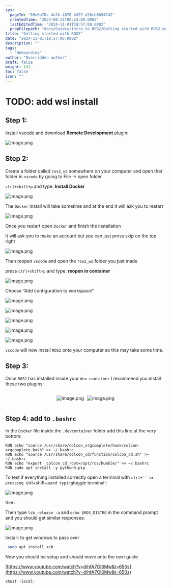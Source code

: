 ```yaml
---
sys:
  pageId: "89e0a78c-4e2b-4070-b327-d28cb0694742"
  createdTime: "2024-08-21T00:24:00.000Z"
  lastEditedTime: "2024-11-01T18:57:00.000Z"
  propFilepath: "docs/Guides/intro_to_ROS2/Getting started with ROS2.md"
title: "Getting started with ROS2"
date: "2024-11-01T18:57:00.000Z"
description: ""
tags:
  - "Onboarding"
author: "Overridden author"
draft: false
weight: 141
toc: false
icon: ""
---
```


# TODO: add wsl install

## Step 1:

[Install vscode](https://code.visualstudio.com/download) and download **Remote Development** plugin:

![image.png](https://prod-files-secure.s3.us-west-2.amazonaws.com/d518164a-d88e-44d1-a4ee-3adb3bd8bce0/efb52993-1881-4a40-b95e-6f020334f022/image.png?X-Amz-Algorithm=AWS4-HMAC-SHA256&X-Amz-Content-Sha256=UNSIGNED-PAYLOAD&X-Amz-Credential=ASIAZI2LB466RGEEJBMK%2F20250210%2Fus-west-2%2Fs3%2Faws4_request&X-Amz-Date=20250210T220735Z&X-Amz-Expires=3600&X-Amz-Security-Token=IQoJb3JpZ2luX2VjEK3%2F%2F%2F%2F%2F%2F%2F%2F%2F%2FwEaCXVzLXdlc3QtMiJHMEUCIQDX5wXOrYSUbPTuTr%2BVWNf2McPIl3DkOtPzGcGpFWOw8QIgHJzNIZhm3aCk0PxydZz6%2Bb9qsEO2xb9a9FrsGFXmbjUqiAQIxv%2F%2F%2F%2F%2F%2F%2F%2F%2F%2FARAAGgw2Mzc0MjMxODM4MDUiDM%2B%2B2NgNwYPkd3jC6CrcAxcYO0SJI%2F2HmYCamgsAd5ocQ0EKYNy41%2FtJURocQdzQ4LzPG4P6vPuKBVFesMhQC1Af%2F4NuJyA%2FspsvrJ7iB8gImSq3z0XuRgEOodYrK8Lq4DGEVUpytwMlry1MGLwxKPxG1a%2BG89QiPa9kkWNYul6fNLP15kc6N%2Fzsr%2BXb3WZR3ia78l%2FJzsZE2Ur4kTppvJ%2B%2BVacVzz%2FPb7MKnmv5rJxXf5Sd3q%2BMgNHfuIytJd0WjDsDzesUQMYkrXnPNIHZJun9cQR%2B5RDDKBGL8jsbopf8mx2FkJ3pH8SgVFVV%2BGYfFhWUZVT34Wd6U8CCR6OyJIlBgR4YRdY3KlTyUMknRIPxE18a3ecpDT6rz4%2FBCYli%2B3Y374jepYY7T5blpXc513yvWUuh8XmuzQ3LNDrkqTHsRpBECypqIcWHT81m3yIQ58lBmKIWHGC%2FCUtorjMYIMiOp3B0Qm7cbEs4bTfLjlWCzCCZv8fYVs0fNgA6iS9VrgZp8I%2FmuQCcJXPM%2BuDCCb3CdTd0R0U%2BJpgm6B2DyPunA0hlYBtt7Rzh%2BBazyDNABXRdTG2gnAtuNjx6RgivxI1fTrnzafGPZpOgXUExULmruWQzFowGMunSJAspHPYwwnbuPPLV9vLKM5jqMKXNqb0GOqUBD3yV8xvDhLQ7WIjX8iGiVlmHkFqY3hT5NUvIwN1qRgbTdwbNnnoiiiNaiIuqYBhQx2DY0HC6pRKcnPOkQpDYkX4J06J4NS6cT4lxB1pmD6S2%2FiifTRENFLLisqHWhmNrqHLumrW0aYaZHkpa5BjXJBp%2BaDScVT2O%2FtgnhrFYi4kf0%2Bnwl7DgVCXy7oPidGiimDZlXP3GaV%2B6tZd9QHxW5ZNGDHds&X-Amz-Signature=838adfd3cdef5916a0b16e4795c70ee9b01b50eadf07f474d9b4f8853f6d250c&X-Amz-SignedHeaders=host&x-id=GetObject)

## Step 2:

Create a folder called `ros2_ws` somewhere on your computer and open that folder in `vscode` by going to File → open folder 

`ctrl+shift+p` and type: **Install Docker**

![image.png](https://prod-files-secure.s3.us-west-2.amazonaws.com/d518164a-d88e-44d1-a4ee-3adb3bd8bce0/2269dc0e-1cd5-47ff-bceb-c04ad9b2eab0/image.png?X-Amz-Algorithm=AWS4-HMAC-SHA256&X-Amz-Content-Sha256=UNSIGNED-PAYLOAD&X-Amz-Credential=ASIAZI2LB466RGEEJBMK%2F20250210%2Fus-west-2%2Fs3%2Faws4_request&X-Amz-Date=20250210T220735Z&X-Amz-Expires=3600&X-Amz-Security-Token=IQoJb3JpZ2luX2VjEK3%2F%2F%2F%2F%2F%2F%2F%2F%2F%2FwEaCXVzLXdlc3QtMiJHMEUCIQDX5wXOrYSUbPTuTr%2BVWNf2McPIl3DkOtPzGcGpFWOw8QIgHJzNIZhm3aCk0PxydZz6%2Bb9qsEO2xb9a9FrsGFXmbjUqiAQIxv%2F%2F%2F%2F%2F%2F%2F%2F%2F%2FARAAGgw2Mzc0MjMxODM4MDUiDM%2B%2B2NgNwYPkd3jC6CrcAxcYO0SJI%2F2HmYCamgsAd5ocQ0EKYNy41%2FtJURocQdzQ4LzPG4P6vPuKBVFesMhQC1Af%2F4NuJyA%2FspsvrJ7iB8gImSq3z0XuRgEOodYrK8Lq4DGEVUpytwMlry1MGLwxKPxG1a%2BG89QiPa9kkWNYul6fNLP15kc6N%2Fzsr%2BXb3WZR3ia78l%2FJzsZE2Ur4kTppvJ%2B%2BVacVzz%2FPb7MKnmv5rJxXf5Sd3q%2BMgNHfuIytJd0WjDsDzesUQMYkrXnPNIHZJun9cQR%2B5RDDKBGL8jsbopf8mx2FkJ3pH8SgVFVV%2BGYfFhWUZVT34Wd6U8CCR6OyJIlBgR4YRdY3KlTyUMknRIPxE18a3ecpDT6rz4%2FBCYli%2B3Y374jepYY7T5blpXc513yvWUuh8XmuzQ3LNDrkqTHsRpBECypqIcWHT81m3yIQ58lBmKIWHGC%2FCUtorjMYIMiOp3B0Qm7cbEs4bTfLjlWCzCCZv8fYVs0fNgA6iS9VrgZp8I%2FmuQCcJXPM%2BuDCCb3CdTd0R0U%2BJpgm6B2DyPunA0hlYBtt7Rzh%2BBazyDNABXRdTG2gnAtuNjx6RgivxI1fTrnzafGPZpOgXUExULmruWQzFowGMunSJAspHPYwwnbuPPLV9vLKM5jqMKXNqb0GOqUBD3yV8xvDhLQ7WIjX8iGiVlmHkFqY3hT5NUvIwN1qRgbTdwbNnnoiiiNaiIuqYBhQx2DY0HC6pRKcnPOkQpDYkX4J06J4NS6cT4lxB1pmD6S2%2FiifTRENFLLisqHWhmNrqHLumrW0aYaZHkpa5BjXJBp%2BaDScVT2O%2FtgnhrFYi4kf0%2Bnwl7DgVCXy7oPidGiimDZlXP3GaV%2B6tZd9QHxW5ZNGDHds&X-Amz-Signature=dae05a44332a45383b6c6a73c17c330919c809787a47fff5ccab777a78196bba&X-Amz-SignedHeaders=host&x-id=GetObject)

The `Docker` install will take sometime and at the end it will ask you to restart

![image.png](https://prod-files-secure.s3.us-west-2.amazonaws.com/d518164a-d88e-44d1-a4ee-3adb3bd8bce0/ed233f78-be33-4b1f-b89c-9c346c0e961e/image.png?X-Amz-Algorithm=AWS4-HMAC-SHA256&X-Amz-Content-Sha256=UNSIGNED-PAYLOAD&X-Amz-Credential=ASIAZI2LB466RGEEJBMK%2F20250210%2Fus-west-2%2Fs3%2Faws4_request&X-Amz-Date=20250210T220735Z&X-Amz-Expires=3600&X-Amz-Security-Token=IQoJb3JpZ2luX2VjEK3%2F%2F%2F%2F%2F%2F%2F%2F%2F%2FwEaCXVzLXdlc3QtMiJHMEUCIQDX5wXOrYSUbPTuTr%2BVWNf2McPIl3DkOtPzGcGpFWOw8QIgHJzNIZhm3aCk0PxydZz6%2Bb9qsEO2xb9a9FrsGFXmbjUqiAQIxv%2F%2F%2F%2F%2F%2F%2F%2F%2F%2FARAAGgw2Mzc0MjMxODM4MDUiDM%2B%2B2NgNwYPkd3jC6CrcAxcYO0SJI%2F2HmYCamgsAd5ocQ0EKYNy41%2FtJURocQdzQ4LzPG4P6vPuKBVFesMhQC1Af%2F4NuJyA%2FspsvrJ7iB8gImSq3z0XuRgEOodYrK8Lq4DGEVUpytwMlry1MGLwxKPxG1a%2BG89QiPa9kkWNYul6fNLP15kc6N%2Fzsr%2BXb3WZR3ia78l%2FJzsZE2Ur4kTppvJ%2B%2BVacVzz%2FPb7MKnmv5rJxXf5Sd3q%2BMgNHfuIytJd0WjDsDzesUQMYkrXnPNIHZJun9cQR%2B5RDDKBGL8jsbopf8mx2FkJ3pH8SgVFVV%2BGYfFhWUZVT34Wd6U8CCR6OyJIlBgR4YRdY3KlTyUMknRIPxE18a3ecpDT6rz4%2FBCYli%2B3Y374jepYY7T5blpXc513yvWUuh8XmuzQ3LNDrkqTHsRpBECypqIcWHT81m3yIQ58lBmKIWHGC%2FCUtorjMYIMiOp3B0Qm7cbEs4bTfLjlWCzCCZv8fYVs0fNgA6iS9VrgZp8I%2FmuQCcJXPM%2BuDCCb3CdTd0R0U%2BJpgm6B2DyPunA0hlYBtt7Rzh%2BBazyDNABXRdTG2gnAtuNjx6RgivxI1fTrnzafGPZpOgXUExULmruWQzFowGMunSJAspHPYwwnbuPPLV9vLKM5jqMKXNqb0GOqUBD3yV8xvDhLQ7WIjX8iGiVlmHkFqY3hT5NUvIwN1qRgbTdwbNnnoiiiNaiIuqYBhQx2DY0HC6pRKcnPOkQpDYkX4J06J4NS6cT4lxB1pmD6S2%2FiifTRENFLLisqHWhmNrqHLumrW0aYaZHkpa5BjXJBp%2BaDScVT2O%2FtgnhrFYi4kf0%2Bnwl7DgVCXy7oPidGiimDZlXP3GaV%2B6tZd9QHxW5ZNGDHds&X-Amz-Signature=fdfbf00c2b0f2e3fa44dc3330eb1671bbf26c81b3c0922ffd10b5cf0486755f1&X-Amz-SignedHeaders=host&x-id=GetObject)

Once you restart open `Docker` and finish the installation

It will ask you to make an account but you can just press skip on the top right

![image.png](https://prod-files-secure.s3.us-west-2.amazonaws.com/d518164a-d88e-44d1-a4ee-3adb3bd8bce0/21010ad9-1659-4fd9-9f59-9932a09b2a3d/image.png?X-Amz-Algorithm=AWS4-HMAC-SHA256&X-Amz-Content-Sha256=UNSIGNED-PAYLOAD&X-Amz-Credential=ASIAZI2LB466RGEEJBMK%2F20250210%2Fus-west-2%2Fs3%2Faws4_request&X-Amz-Date=20250210T220735Z&X-Amz-Expires=3600&X-Amz-Security-Token=IQoJb3JpZ2luX2VjEK3%2F%2F%2F%2F%2F%2F%2F%2F%2F%2FwEaCXVzLXdlc3QtMiJHMEUCIQDX5wXOrYSUbPTuTr%2BVWNf2McPIl3DkOtPzGcGpFWOw8QIgHJzNIZhm3aCk0PxydZz6%2Bb9qsEO2xb9a9FrsGFXmbjUqiAQIxv%2F%2F%2F%2F%2F%2F%2F%2F%2F%2FARAAGgw2Mzc0MjMxODM4MDUiDM%2B%2B2NgNwYPkd3jC6CrcAxcYO0SJI%2F2HmYCamgsAd5ocQ0EKYNy41%2FtJURocQdzQ4LzPG4P6vPuKBVFesMhQC1Af%2F4NuJyA%2FspsvrJ7iB8gImSq3z0XuRgEOodYrK8Lq4DGEVUpytwMlry1MGLwxKPxG1a%2BG89QiPa9kkWNYul6fNLP15kc6N%2Fzsr%2BXb3WZR3ia78l%2FJzsZE2Ur4kTppvJ%2B%2BVacVzz%2FPb7MKnmv5rJxXf5Sd3q%2BMgNHfuIytJd0WjDsDzesUQMYkrXnPNIHZJun9cQR%2B5RDDKBGL8jsbopf8mx2FkJ3pH8SgVFVV%2BGYfFhWUZVT34Wd6U8CCR6OyJIlBgR4YRdY3KlTyUMknRIPxE18a3ecpDT6rz4%2FBCYli%2B3Y374jepYY7T5blpXc513yvWUuh8XmuzQ3LNDrkqTHsRpBECypqIcWHT81m3yIQ58lBmKIWHGC%2FCUtorjMYIMiOp3B0Qm7cbEs4bTfLjlWCzCCZv8fYVs0fNgA6iS9VrgZp8I%2FmuQCcJXPM%2BuDCCb3CdTd0R0U%2BJpgm6B2DyPunA0hlYBtt7Rzh%2BBazyDNABXRdTG2gnAtuNjx6RgivxI1fTrnzafGPZpOgXUExULmruWQzFowGMunSJAspHPYwwnbuPPLV9vLKM5jqMKXNqb0GOqUBD3yV8xvDhLQ7WIjX8iGiVlmHkFqY3hT5NUvIwN1qRgbTdwbNnnoiiiNaiIuqYBhQx2DY0HC6pRKcnPOkQpDYkX4J06J4NS6cT4lxB1pmD6S2%2FiifTRENFLLisqHWhmNrqHLumrW0aYaZHkpa5BjXJBp%2BaDScVT2O%2FtgnhrFYi4kf0%2Bnwl7DgVCXy7oPidGiimDZlXP3GaV%2B6tZd9QHxW5ZNGDHds&X-Amz-Signature=129d62264dbe767e8c83881db5d51b30cf41c3d87c9ae38457e4ff31b6170ab4&X-Amz-SignedHeaders=host&x-id=GetObject)

Then reopen `vscode` and open the `ros2_ws` folder you just made

press `ctrl+shift+p` and type: **reopen in container**

![image.png](https://prod-files-secure.s3.us-west-2.amazonaws.com/d518164a-d88e-44d1-a4ee-3adb3bd8bce0/4e93b8c2-41ad-488c-8095-c74205196118/image.png?X-Amz-Algorithm=AWS4-HMAC-SHA256&X-Amz-Content-Sha256=UNSIGNED-PAYLOAD&X-Amz-Credential=ASIAZI2LB466RGEEJBMK%2F20250210%2Fus-west-2%2Fs3%2Faws4_request&X-Amz-Date=20250210T220735Z&X-Amz-Expires=3600&X-Amz-Security-Token=IQoJb3JpZ2luX2VjEK3%2F%2F%2F%2F%2F%2F%2F%2F%2F%2FwEaCXVzLXdlc3QtMiJHMEUCIQDX5wXOrYSUbPTuTr%2BVWNf2McPIl3DkOtPzGcGpFWOw8QIgHJzNIZhm3aCk0PxydZz6%2Bb9qsEO2xb9a9FrsGFXmbjUqiAQIxv%2F%2F%2F%2F%2F%2F%2F%2F%2F%2FARAAGgw2Mzc0MjMxODM4MDUiDM%2B%2B2NgNwYPkd3jC6CrcAxcYO0SJI%2F2HmYCamgsAd5ocQ0EKYNy41%2FtJURocQdzQ4LzPG4P6vPuKBVFesMhQC1Af%2F4NuJyA%2FspsvrJ7iB8gImSq3z0XuRgEOodYrK8Lq4DGEVUpytwMlry1MGLwxKPxG1a%2BG89QiPa9kkWNYul6fNLP15kc6N%2Fzsr%2BXb3WZR3ia78l%2FJzsZE2Ur4kTppvJ%2B%2BVacVzz%2FPb7MKnmv5rJxXf5Sd3q%2BMgNHfuIytJd0WjDsDzesUQMYkrXnPNIHZJun9cQR%2B5RDDKBGL8jsbopf8mx2FkJ3pH8SgVFVV%2BGYfFhWUZVT34Wd6U8CCR6OyJIlBgR4YRdY3KlTyUMknRIPxE18a3ecpDT6rz4%2FBCYli%2B3Y374jepYY7T5blpXc513yvWUuh8XmuzQ3LNDrkqTHsRpBECypqIcWHT81m3yIQ58lBmKIWHGC%2FCUtorjMYIMiOp3B0Qm7cbEs4bTfLjlWCzCCZv8fYVs0fNgA6iS9VrgZp8I%2FmuQCcJXPM%2BuDCCb3CdTd0R0U%2BJpgm6B2DyPunA0hlYBtt7Rzh%2BBazyDNABXRdTG2gnAtuNjx6RgivxI1fTrnzafGPZpOgXUExULmruWQzFowGMunSJAspHPYwwnbuPPLV9vLKM5jqMKXNqb0GOqUBD3yV8xvDhLQ7WIjX8iGiVlmHkFqY3hT5NUvIwN1qRgbTdwbNnnoiiiNaiIuqYBhQx2DY0HC6pRKcnPOkQpDYkX4J06J4NS6cT4lxB1pmD6S2%2FiifTRENFLLisqHWhmNrqHLumrW0aYaZHkpa5BjXJBp%2BaDScVT2O%2FtgnhrFYi4kf0%2Bnwl7DgVCXy7oPidGiimDZlXP3GaV%2B6tZd9QHxW5ZNGDHds&X-Amz-Signature=a5440040d3ac72028f81c919fc79a2d9b5a0aca14dc926d5e44f957b6a0aaf8f&X-Amz-SignedHeaders=host&x-id=GetObject)

Choose “Add configuration to workspace”

![image.png](https://prod-files-secure.s3.us-west-2.amazonaws.com/d518164a-d88e-44d1-a4ee-3adb3bd8bce0/9560b282-5060-4989-ba37-97e7b2c22476/image.png?X-Amz-Algorithm=AWS4-HMAC-SHA256&X-Amz-Content-Sha256=UNSIGNED-PAYLOAD&X-Amz-Credential=ASIAZI2LB466RGEEJBMK%2F20250210%2Fus-west-2%2Fs3%2Faws4_request&X-Amz-Date=20250210T220735Z&X-Amz-Expires=3600&X-Amz-Security-Token=IQoJb3JpZ2luX2VjEK3%2F%2F%2F%2F%2F%2F%2F%2F%2F%2FwEaCXVzLXdlc3QtMiJHMEUCIQDX5wXOrYSUbPTuTr%2BVWNf2McPIl3DkOtPzGcGpFWOw8QIgHJzNIZhm3aCk0PxydZz6%2Bb9qsEO2xb9a9FrsGFXmbjUqiAQIxv%2F%2F%2F%2F%2F%2F%2F%2F%2F%2FARAAGgw2Mzc0MjMxODM4MDUiDM%2B%2B2NgNwYPkd3jC6CrcAxcYO0SJI%2F2HmYCamgsAd5ocQ0EKYNy41%2FtJURocQdzQ4LzPG4P6vPuKBVFesMhQC1Af%2F4NuJyA%2FspsvrJ7iB8gImSq3z0XuRgEOodYrK8Lq4DGEVUpytwMlry1MGLwxKPxG1a%2BG89QiPa9kkWNYul6fNLP15kc6N%2Fzsr%2BXb3WZR3ia78l%2FJzsZE2Ur4kTppvJ%2B%2BVacVzz%2FPb7MKnmv5rJxXf5Sd3q%2BMgNHfuIytJd0WjDsDzesUQMYkrXnPNIHZJun9cQR%2B5RDDKBGL8jsbopf8mx2FkJ3pH8SgVFVV%2BGYfFhWUZVT34Wd6U8CCR6OyJIlBgR4YRdY3KlTyUMknRIPxE18a3ecpDT6rz4%2FBCYli%2B3Y374jepYY7T5blpXc513yvWUuh8XmuzQ3LNDrkqTHsRpBECypqIcWHT81m3yIQ58lBmKIWHGC%2FCUtorjMYIMiOp3B0Qm7cbEs4bTfLjlWCzCCZv8fYVs0fNgA6iS9VrgZp8I%2FmuQCcJXPM%2BuDCCb3CdTd0R0U%2BJpgm6B2DyPunA0hlYBtt7Rzh%2BBazyDNABXRdTG2gnAtuNjx6RgivxI1fTrnzafGPZpOgXUExULmruWQzFowGMunSJAspHPYwwnbuPPLV9vLKM5jqMKXNqb0GOqUBD3yV8xvDhLQ7WIjX8iGiVlmHkFqY3hT5NUvIwN1qRgbTdwbNnnoiiiNaiIuqYBhQx2DY0HC6pRKcnPOkQpDYkX4J06J4NS6cT4lxB1pmD6S2%2FiifTRENFLLisqHWhmNrqHLumrW0aYaZHkpa5BjXJBp%2BaDScVT2O%2FtgnhrFYi4kf0%2Bnwl7DgVCXy7oPidGiimDZlXP3GaV%2B6tZd9QHxW5ZNGDHds&X-Amz-Signature=2f4072ee4355e3022b2b9bf4ace82ce2a62c39adb8d2e4eb8afa8f1e66ac2a8c&X-Amz-SignedHeaders=host&x-id=GetObject)

![image.png](https://prod-files-secure.s3.us-west-2.amazonaws.com/d518164a-d88e-44d1-a4ee-3adb3bd8bce0/2ee63f81-886b-48e8-a553-dc6e5eac99e4/image.png?X-Amz-Algorithm=AWS4-HMAC-SHA256&X-Amz-Content-Sha256=UNSIGNED-PAYLOAD&X-Amz-Credential=ASIAZI2LB466RGEEJBMK%2F20250210%2Fus-west-2%2Fs3%2Faws4_request&X-Amz-Date=20250210T220735Z&X-Amz-Expires=3600&X-Amz-Security-Token=IQoJb3JpZ2luX2VjEK3%2F%2F%2F%2F%2F%2F%2F%2F%2F%2FwEaCXVzLXdlc3QtMiJHMEUCIQDX5wXOrYSUbPTuTr%2BVWNf2McPIl3DkOtPzGcGpFWOw8QIgHJzNIZhm3aCk0PxydZz6%2Bb9qsEO2xb9a9FrsGFXmbjUqiAQIxv%2F%2F%2F%2F%2F%2F%2F%2F%2F%2FARAAGgw2Mzc0MjMxODM4MDUiDM%2B%2B2NgNwYPkd3jC6CrcAxcYO0SJI%2F2HmYCamgsAd5ocQ0EKYNy41%2FtJURocQdzQ4LzPG4P6vPuKBVFesMhQC1Af%2F4NuJyA%2FspsvrJ7iB8gImSq3z0XuRgEOodYrK8Lq4DGEVUpytwMlry1MGLwxKPxG1a%2BG89QiPa9kkWNYul6fNLP15kc6N%2Fzsr%2BXb3WZR3ia78l%2FJzsZE2Ur4kTppvJ%2B%2BVacVzz%2FPb7MKnmv5rJxXf5Sd3q%2BMgNHfuIytJd0WjDsDzesUQMYkrXnPNIHZJun9cQR%2B5RDDKBGL8jsbopf8mx2FkJ3pH8SgVFVV%2BGYfFhWUZVT34Wd6U8CCR6OyJIlBgR4YRdY3KlTyUMknRIPxE18a3ecpDT6rz4%2FBCYli%2B3Y374jepYY7T5blpXc513yvWUuh8XmuzQ3LNDrkqTHsRpBECypqIcWHT81m3yIQ58lBmKIWHGC%2FCUtorjMYIMiOp3B0Qm7cbEs4bTfLjlWCzCCZv8fYVs0fNgA6iS9VrgZp8I%2FmuQCcJXPM%2BuDCCb3CdTd0R0U%2BJpgm6B2DyPunA0hlYBtt7Rzh%2BBazyDNABXRdTG2gnAtuNjx6RgivxI1fTrnzafGPZpOgXUExULmruWQzFowGMunSJAspHPYwwnbuPPLV9vLKM5jqMKXNqb0GOqUBD3yV8xvDhLQ7WIjX8iGiVlmHkFqY3hT5NUvIwN1qRgbTdwbNnnoiiiNaiIuqYBhQx2DY0HC6pRKcnPOkQpDYkX4J06J4NS6cT4lxB1pmD6S2%2FiifTRENFLLisqHWhmNrqHLumrW0aYaZHkpa5BjXJBp%2BaDScVT2O%2FtgnhrFYi4kf0%2Bnwl7DgVCXy7oPidGiimDZlXP3GaV%2B6tZd9QHxW5ZNGDHds&X-Amz-Signature=fd744ce117fff231a7fb3aa8b04b66d941dbdaca43311f1768f2f0406a7abf2b&X-Amz-SignedHeaders=host&x-id=GetObject)

![image.png](https://prod-files-secure.s3.us-west-2.amazonaws.com/d518164a-d88e-44d1-a4ee-3adb3bd8bce0/ae1580b2-b048-407e-aed9-b584224a7a04/image.png?X-Amz-Algorithm=AWS4-HMAC-SHA256&X-Amz-Content-Sha256=UNSIGNED-PAYLOAD&X-Amz-Credential=ASIAZI2LB466RGEEJBMK%2F20250210%2Fus-west-2%2Fs3%2Faws4_request&X-Amz-Date=20250210T220735Z&X-Amz-Expires=3600&X-Amz-Security-Token=IQoJb3JpZ2luX2VjEK3%2F%2F%2F%2F%2F%2F%2F%2F%2F%2FwEaCXVzLXdlc3QtMiJHMEUCIQDX5wXOrYSUbPTuTr%2BVWNf2McPIl3DkOtPzGcGpFWOw8QIgHJzNIZhm3aCk0PxydZz6%2Bb9qsEO2xb9a9FrsGFXmbjUqiAQIxv%2F%2F%2F%2F%2F%2F%2F%2F%2F%2FARAAGgw2Mzc0MjMxODM4MDUiDM%2B%2B2NgNwYPkd3jC6CrcAxcYO0SJI%2F2HmYCamgsAd5ocQ0EKYNy41%2FtJURocQdzQ4LzPG4P6vPuKBVFesMhQC1Af%2F4NuJyA%2FspsvrJ7iB8gImSq3z0XuRgEOodYrK8Lq4DGEVUpytwMlry1MGLwxKPxG1a%2BG89QiPa9kkWNYul6fNLP15kc6N%2Fzsr%2BXb3WZR3ia78l%2FJzsZE2Ur4kTppvJ%2B%2BVacVzz%2FPb7MKnmv5rJxXf5Sd3q%2BMgNHfuIytJd0WjDsDzesUQMYkrXnPNIHZJun9cQR%2B5RDDKBGL8jsbopf8mx2FkJ3pH8SgVFVV%2BGYfFhWUZVT34Wd6U8CCR6OyJIlBgR4YRdY3KlTyUMknRIPxE18a3ecpDT6rz4%2FBCYli%2B3Y374jepYY7T5blpXc513yvWUuh8XmuzQ3LNDrkqTHsRpBECypqIcWHT81m3yIQ58lBmKIWHGC%2FCUtorjMYIMiOp3B0Qm7cbEs4bTfLjlWCzCCZv8fYVs0fNgA6iS9VrgZp8I%2FmuQCcJXPM%2BuDCCb3CdTd0R0U%2BJpgm6B2DyPunA0hlYBtt7Rzh%2BBazyDNABXRdTG2gnAtuNjx6RgivxI1fTrnzafGPZpOgXUExULmruWQzFowGMunSJAspHPYwwnbuPPLV9vLKM5jqMKXNqb0GOqUBD3yV8xvDhLQ7WIjX8iGiVlmHkFqY3hT5NUvIwN1qRgbTdwbNnnoiiiNaiIuqYBhQx2DY0HC6pRKcnPOkQpDYkX4J06J4NS6cT4lxB1pmD6S2%2FiifTRENFLLisqHWhmNrqHLumrW0aYaZHkpa5BjXJBp%2BaDScVT2O%2FtgnhrFYi4kf0%2Bnwl7DgVCXy7oPidGiimDZlXP3GaV%2B6tZd9QHxW5ZNGDHds&X-Amz-Signature=f861738bfce5d46cb2d95c4a8f0a08b04ecaef03210772a0bab5c272afc2ca40&X-Amz-SignedHeaders=host&x-id=GetObject)

![image.png](https://prod-files-secure.s3.us-west-2.amazonaws.com/d518164a-d88e-44d1-a4ee-3adb3bd8bce0/53255b28-f75e-430f-b9e3-c0ac8577e42b/image.png?X-Amz-Algorithm=AWS4-HMAC-SHA256&X-Amz-Content-Sha256=UNSIGNED-PAYLOAD&X-Amz-Credential=ASIAZI2LB466RGEEJBMK%2F20250210%2Fus-west-2%2Fs3%2Faws4_request&X-Amz-Date=20250210T220735Z&X-Amz-Expires=3600&X-Amz-Security-Token=IQoJb3JpZ2luX2VjEK3%2F%2F%2F%2F%2F%2F%2F%2F%2F%2FwEaCXVzLXdlc3QtMiJHMEUCIQDX5wXOrYSUbPTuTr%2BVWNf2McPIl3DkOtPzGcGpFWOw8QIgHJzNIZhm3aCk0PxydZz6%2Bb9qsEO2xb9a9FrsGFXmbjUqiAQIxv%2F%2F%2F%2F%2F%2F%2F%2F%2F%2FARAAGgw2Mzc0MjMxODM4MDUiDM%2B%2B2NgNwYPkd3jC6CrcAxcYO0SJI%2F2HmYCamgsAd5ocQ0EKYNy41%2FtJURocQdzQ4LzPG4P6vPuKBVFesMhQC1Af%2F4NuJyA%2FspsvrJ7iB8gImSq3z0XuRgEOodYrK8Lq4DGEVUpytwMlry1MGLwxKPxG1a%2BG89QiPa9kkWNYul6fNLP15kc6N%2Fzsr%2BXb3WZR3ia78l%2FJzsZE2Ur4kTppvJ%2B%2BVacVzz%2FPb7MKnmv5rJxXf5Sd3q%2BMgNHfuIytJd0WjDsDzesUQMYkrXnPNIHZJun9cQR%2B5RDDKBGL8jsbopf8mx2FkJ3pH8SgVFVV%2BGYfFhWUZVT34Wd6U8CCR6OyJIlBgR4YRdY3KlTyUMknRIPxE18a3ecpDT6rz4%2FBCYli%2B3Y374jepYY7T5blpXc513yvWUuh8XmuzQ3LNDrkqTHsRpBECypqIcWHT81m3yIQ58lBmKIWHGC%2FCUtorjMYIMiOp3B0Qm7cbEs4bTfLjlWCzCCZv8fYVs0fNgA6iS9VrgZp8I%2FmuQCcJXPM%2BuDCCb3CdTd0R0U%2BJpgm6B2DyPunA0hlYBtt7Rzh%2BBazyDNABXRdTG2gnAtuNjx6RgivxI1fTrnzafGPZpOgXUExULmruWQzFowGMunSJAspHPYwwnbuPPLV9vLKM5jqMKXNqb0GOqUBD3yV8xvDhLQ7WIjX8iGiVlmHkFqY3hT5NUvIwN1qRgbTdwbNnnoiiiNaiIuqYBhQx2DY0HC6pRKcnPOkQpDYkX4J06J4NS6cT4lxB1pmD6S2%2FiifTRENFLLisqHWhmNrqHLumrW0aYaZHkpa5BjXJBp%2BaDScVT2O%2FtgnhrFYi4kf0%2Bnwl7DgVCXy7oPidGiimDZlXP3GaV%2B6tZd9QHxW5ZNGDHds&X-Amz-Signature=fe55480fc23883ab3505c60d9f25b61687825fe4af87cb250688c044f199e8ce&X-Amz-SignedHeaders=host&x-id=GetObject)

![image.png](https://prod-files-secure.s3.us-west-2.amazonaws.com/d518164a-d88e-44d1-a4ee-3adb3bd8bce0/7c562767-5af9-4ffb-97d1-327bcdf4ee00/image.png?X-Amz-Algorithm=AWS4-HMAC-SHA256&X-Amz-Content-Sha256=UNSIGNED-PAYLOAD&X-Amz-Credential=ASIAZI2LB466RGEEJBMK%2F20250210%2Fus-west-2%2Fs3%2Faws4_request&X-Amz-Date=20250210T220735Z&X-Amz-Expires=3600&X-Amz-Security-Token=IQoJb3JpZ2luX2VjEK3%2F%2F%2F%2F%2F%2F%2F%2F%2F%2FwEaCXVzLXdlc3QtMiJHMEUCIQDX5wXOrYSUbPTuTr%2BVWNf2McPIl3DkOtPzGcGpFWOw8QIgHJzNIZhm3aCk0PxydZz6%2Bb9qsEO2xb9a9FrsGFXmbjUqiAQIxv%2F%2F%2F%2F%2F%2F%2F%2F%2F%2FARAAGgw2Mzc0MjMxODM4MDUiDM%2B%2B2NgNwYPkd3jC6CrcAxcYO0SJI%2F2HmYCamgsAd5ocQ0EKYNy41%2FtJURocQdzQ4LzPG4P6vPuKBVFesMhQC1Af%2F4NuJyA%2FspsvrJ7iB8gImSq3z0XuRgEOodYrK8Lq4DGEVUpytwMlry1MGLwxKPxG1a%2BG89QiPa9kkWNYul6fNLP15kc6N%2Fzsr%2BXb3WZR3ia78l%2FJzsZE2Ur4kTppvJ%2B%2BVacVzz%2FPb7MKnmv5rJxXf5Sd3q%2BMgNHfuIytJd0WjDsDzesUQMYkrXnPNIHZJun9cQR%2B5RDDKBGL8jsbopf8mx2FkJ3pH8SgVFVV%2BGYfFhWUZVT34Wd6U8CCR6OyJIlBgR4YRdY3KlTyUMknRIPxE18a3ecpDT6rz4%2FBCYli%2B3Y374jepYY7T5blpXc513yvWUuh8XmuzQ3LNDrkqTHsRpBECypqIcWHT81m3yIQ58lBmKIWHGC%2FCUtorjMYIMiOp3B0Qm7cbEs4bTfLjlWCzCCZv8fYVs0fNgA6iS9VrgZp8I%2FmuQCcJXPM%2BuDCCb3CdTd0R0U%2BJpgm6B2DyPunA0hlYBtt7Rzh%2BBazyDNABXRdTG2gnAtuNjx6RgivxI1fTrnzafGPZpOgXUExULmruWQzFowGMunSJAspHPYwwnbuPPLV9vLKM5jqMKXNqb0GOqUBD3yV8xvDhLQ7WIjX8iGiVlmHkFqY3hT5NUvIwN1qRgbTdwbNnnoiiiNaiIuqYBhQx2DY0HC6pRKcnPOkQpDYkX4J06J4NS6cT4lxB1pmD6S2%2FiifTRENFLLisqHWhmNrqHLumrW0aYaZHkpa5BjXJBp%2BaDScVT2O%2FtgnhrFYi4kf0%2Bnwl7DgVCXy7oPidGiimDZlXP3GaV%2B6tZd9QHxW5ZNGDHds&X-Amz-Signature=0faedd6fe723fe79b20a4faabc2c6bfa288e81dceec8fee268c4e20df544f5e6&X-Amz-SignedHeaders=host&x-id=GetObject)

`vscode` will now install `ROS2` onto your computer so this may take some time.

## Step 3:

Once `ROS2` has installed inside your `dev-container` I recommend you install these two plugins:

<div style="display: flex;flex-direction: row; column-gap:10px; max-width: 630px;justify-content: center;">
<div>

![image.png](https://prod-files-secure.s3.us-west-2.amazonaws.com/d518164a-d88e-44d1-a4ee-3adb3bd8bce0/3fc3d550-5a54-4ba1-ba6b-faa01cdb7369/image.png?X-Amz-Algorithm=AWS4-HMAC-SHA256&X-Amz-Content-Sha256=UNSIGNED-PAYLOAD&X-Amz-Credential=ASIAZI2LB466XQGPYFZY%2F20250210%2Fus-west-2%2Fs3%2Faws4_request&X-Amz-Date=20250210T220737Z&X-Amz-Expires=3600&X-Amz-Security-Token=IQoJb3JpZ2luX2VjEK3%2F%2F%2F%2F%2F%2F%2F%2F%2F%2FwEaCXVzLXdlc3QtMiJHMEUCIBpFYUyrmxNZoNwSoTbd29KuecJJyKarIxk2Y1daEBhqAiEAmw9K4LdNxpmtvpZnkYplkynzoz0beNvm%2BjK8CdvEL84qiAQIxv%2F%2F%2F%2F%2F%2F%2F%2F%2F%2FARAAGgw2Mzc0MjMxODM4MDUiDAZPG5s0qyZMyqa8wircA5JWbOJEyvmveMZ%2B65c1rUquKba7WqhQDQ8yXPtUuZmeAhRSYawJ%2FNLXyOoDydmZzhmO4evbJjDhGJhZ5K7X%2F2POoToMkcbrJeyaRcX0Dgi5TLBVqkfK4PKM3tNFpR16SFdpZ1DpA%2BwN0Aytuwxu6StR5aj%2BOBJ25pl1I6JTK0La1woLdqrbgJ%2BYKblzKhDkrdShvFtHdSHO3WfnmIc4pi0prlLcNwQKhIjBrBWcZQpXCZOYyBovnNR92Mxk9h%2BEk1xj1xmsMiGN3xqVzW2OiCZQ9psVH1oqJjQ9FcVm6KVsnrGALD0JI4cHJig2pRuPfwoZer3Mpw23KFVbRzDJYUtwsOWWEkQUyuva%2BMqDq2FdXU8GQB7qdOl6VkSumvQXoTPeqjH6CJvnb9ZrEGWMGGX2cKNmylQiVGOxo4VrkUcf0ywnFyN1B5rFhO5rS8lf1VCb0tMj6s2Uq5%2FRhgYKaarewnpcYJUEsj0megdNrOVc1qn8aJ3r4NF4GfgI1XUaRXknu3B9Av9UMtwhGp%2B0%2BsXw2PBj%2BnvMy6JNDfraK1KCSGOvj9xwM%2B3hqSr4sgs%2FFpE7R0izLy4nfSAML5e7cSLh8RJSOM0C2elkSLUwqhuaV8X7bdjyxvJbylEdMIvNqb0GOqUB5GYzWz3cYh4t1gW3koNzV3bdGyLZTPnctt0PZPaN4I8mIZhI1Ix%2FunYJYLljPw%2F3sOXbUmAvYR4GuFsntYRmog84d36zs4suXihGLDDjL9DbK4pW7Fg%2B2m6TGlRJzcXZb5CVHQ680zYHiM184LtWj45z66GgDOYtGkwMDKOlaUL2x2YpDfldwE1PgD867UHFl0ORDjOCTZXngvTL24vVfGwnI0kk&X-Amz-Signature=48e3106f81bf98ebcc4d637933dd0095e1b923bcdc156c1a0ccb50a4f617f0a7&X-Amz-SignedHeaders=host&x-id=GetObject)

</div>
<div>

![image.png](https://prod-files-secure.s3.us-west-2.amazonaws.com/d518164a-d88e-44d1-a4ee-3adb3bd8bce0/d994cc66-13c2-4093-a5a3-f84cf4601a82/image.png?X-Amz-Algorithm=AWS4-HMAC-SHA256&X-Amz-Content-Sha256=UNSIGNED-PAYLOAD&X-Amz-Credential=ASIAZI2LB4662DDS4RN2%2F20250210%2Fus-west-2%2Fs3%2Faws4_request&X-Amz-Date=20250210T220737Z&X-Amz-Expires=3600&X-Amz-Security-Token=IQoJb3JpZ2luX2VjEK3%2F%2F%2F%2F%2F%2F%2F%2F%2F%2FwEaCXVzLXdlc3QtMiJIMEYCIQDQaAWzCj9JECsNteGL9jZg0VTnI6t8ikTLQ9DMdrwa%2FAIhANfSJfrjB%2F6nD40QrFxIGAbdUHkE1d2W1OI488%2FZ%2FGRyKogECMb%2F%2F%2F%2F%2F%2F%2F%2F%2F%2FwEQABoMNjM3NDIzMTgzODA1IgyrQG4MPixFVksvjvoq3AOOdBej4%2BYnG6ibosa2N1nKa3u8y3nu%2B%2BT22UO6smEwd4NxC4csFq56Jkpvc7BnNnhUboHb8uEDR0BUfTqUdLQK8ioIYLBdLlDWljQGR6KeHMv70Sj%2FlBe%2BjQiW%2BK7jLH116iZVuLOrlANqnkirFt0XUDDSzqCMvbz46B5GIilET7rOCmfsAhB5sewR7j75G5WYFXqT0ca9hCuBbgDubBJp4biHUgNjdN0ONpTNnOxFF8IWRS8%2B3ciO1B7UD8%2FpLp8ZHTNCq4ad38JJuUw1nb%2FfliSl7W8ugwS8LvsP9U3wmUMoLhbq1UMJizKhac0vtl%2F8oysr8M1%2FYu2%2BfZdpu9z1WJnSL93YEeJJvrpVLLpQsBKyJDA50RNzKH%2FeIezsKGKg6ZCVYKP1QFpVu7i4Jda8w8xZsCrX%2F05z1Eubrd%2BUVVkdfHwNHHy0JL%2FyN%2B8tigdhHhPt79VFWyud%2BcEUgUjzzXbQISvMZieOe6ROJOUcNjRkilXg8bsMi%2Be5qy7CU8Qxp3yI%2FCBVizMo%2FLvoh%2F6XIlFCBmPCEwoeipHgg0G%2FU4FTHnww49XDOfbNAt0gYg2F2suYvYGiM5y72h%2B44Bt%2FuubCQN9BF3UuVYW74U8HrZo7gMqCd2m72iAUejD%2FzKm9BjqkAVtCxFPV1z9GORZBoR9bRpu%2BeZHd9r1e6ZvXX%2FObR%2BDFT%2FxDawgOxuYrpGoxkx%2BJBCjeFYCSEJvNYckuR8uFSgYOlBbGYefGIxjvy7yUPHZqiZ0%2FK9zm5JTTKbIP0DBu%2FHoszZClcEwc2BZ%2B8EQ57YyqkeRYoE%2Ft30Ocb9DU5JvFrXd7gxfI%2FqdMx34pBV%2BmF8vTx7sSigfgZ6G1BZIu1Bv2i4uG&X-Amz-Signature=de87095be461c98cb180c43980de89d3005ad4ca1f7b9b9bc78321b6bfccb977&X-Amz-SignedHeaders=host&x-id=GetObject)

</div>
</div>

## Step 4: add to `.bashrc`

In the `Docker` file inside the `.devcontainer` folder add this line at the very bottom: 

```docker
RUN echo "source /usr/share/colcon_argcomplete/hook/colcon-argcomplete.bash" >> ~/.bashrc
RUN echo "source /usr/share/colcon_cd/function/colcon_cd.sh" >> ~/.bashrc
RUN echo "export _colcon_cd_root=/opt/ros/humble/" >> ~/.bashrc
RUN sudo apt install -y python3-pip 
```

To test if everything installed correctly open a terminal with `ctrl+`` or pressing `ctrl+shift+p` and typing `toggle terminal`:

![image.png](https://prod-files-secure.s3.us-west-2.amazonaws.com/d518164a-d88e-44d1-a4ee-3adb3bd8bce0/6a4943d8-b04e-4c02-9a58-775f3384d1a5/image.png?X-Amz-Algorithm=AWS4-HMAC-SHA256&X-Amz-Content-Sha256=UNSIGNED-PAYLOAD&X-Amz-Credential=ASIAZI2LB466RGEEJBMK%2F20250210%2Fus-west-2%2Fs3%2Faws4_request&X-Amz-Date=20250210T220735Z&X-Amz-Expires=3600&X-Amz-Security-Token=IQoJb3JpZ2luX2VjEK3%2F%2F%2F%2F%2F%2F%2F%2F%2F%2FwEaCXVzLXdlc3QtMiJHMEUCIQDX5wXOrYSUbPTuTr%2BVWNf2McPIl3DkOtPzGcGpFWOw8QIgHJzNIZhm3aCk0PxydZz6%2Bb9qsEO2xb9a9FrsGFXmbjUqiAQIxv%2F%2F%2F%2F%2F%2F%2F%2F%2F%2FARAAGgw2Mzc0MjMxODM4MDUiDM%2B%2B2NgNwYPkd3jC6CrcAxcYO0SJI%2F2HmYCamgsAd5ocQ0EKYNy41%2FtJURocQdzQ4LzPG4P6vPuKBVFesMhQC1Af%2F4NuJyA%2FspsvrJ7iB8gImSq3z0XuRgEOodYrK8Lq4DGEVUpytwMlry1MGLwxKPxG1a%2BG89QiPa9kkWNYul6fNLP15kc6N%2Fzsr%2BXb3WZR3ia78l%2FJzsZE2Ur4kTppvJ%2B%2BVacVzz%2FPb7MKnmv5rJxXf5Sd3q%2BMgNHfuIytJd0WjDsDzesUQMYkrXnPNIHZJun9cQR%2B5RDDKBGL8jsbopf8mx2FkJ3pH8SgVFVV%2BGYfFhWUZVT34Wd6U8CCR6OyJIlBgR4YRdY3KlTyUMknRIPxE18a3ecpDT6rz4%2FBCYli%2B3Y374jepYY7T5blpXc513yvWUuh8XmuzQ3LNDrkqTHsRpBECypqIcWHT81m3yIQ58lBmKIWHGC%2FCUtorjMYIMiOp3B0Qm7cbEs4bTfLjlWCzCCZv8fYVs0fNgA6iS9VrgZp8I%2FmuQCcJXPM%2BuDCCb3CdTd0R0U%2BJpgm6B2DyPunA0hlYBtt7Rzh%2BBazyDNABXRdTG2gnAtuNjx6RgivxI1fTrnzafGPZpOgXUExULmruWQzFowGMunSJAspHPYwwnbuPPLV9vLKM5jqMKXNqb0GOqUBD3yV8xvDhLQ7WIjX8iGiVlmHkFqY3hT5NUvIwN1qRgbTdwbNnnoiiiNaiIuqYBhQx2DY0HC6pRKcnPOkQpDYkX4J06J4NS6cT4lxB1pmD6S2%2FiifTRENFLLisqHWhmNrqHLumrW0aYaZHkpa5BjXJBp%2BaDScVT2O%2FtgnhrFYi4kf0%2Bnwl7DgVCXy7oPidGiimDZlXP3GaV%2B6tZd9QHxW5ZNGDHds&X-Amz-Signature=51df03594492c21867244280d2a70cc57ede8d1074c0c55dfa85a594cec16ac0&X-Amz-SignedHeaders=host&x-id=GetObject)

then 

Then type `lsb_release -a` and `echo $ROS_DISTRO` in the command prompt and you should get similar responses:

![image.png](https://prod-files-secure.s3.us-west-2.amazonaws.com/d518164a-d88e-44d1-a4ee-3adb3bd8bce0/3e635dec-a805-4e85-8b9e-d000e5b71a4e/image.png?X-Amz-Algorithm=AWS4-HMAC-SHA256&X-Amz-Content-Sha256=UNSIGNED-PAYLOAD&X-Amz-Credential=ASIAZI2LB466RGEEJBMK%2F20250210%2Fus-west-2%2Fs3%2Faws4_request&X-Amz-Date=20250210T220735Z&X-Amz-Expires=3600&X-Amz-Security-Token=IQoJb3JpZ2luX2VjEK3%2F%2F%2F%2F%2F%2F%2F%2F%2F%2FwEaCXVzLXdlc3QtMiJHMEUCIQDX5wXOrYSUbPTuTr%2BVWNf2McPIl3DkOtPzGcGpFWOw8QIgHJzNIZhm3aCk0PxydZz6%2Bb9qsEO2xb9a9FrsGFXmbjUqiAQIxv%2F%2F%2F%2F%2F%2F%2F%2F%2F%2FARAAGgw2Mzc0MjMxODM4MDUiDM%2B%2B2NgNwYPkd3jC6CrcAxcYO0SJI%2F2HmYCamgsAd5ocQ0EKYNy41%2FtJURocQdzQ4LzPG4P6vPuKBVFesMhQC1Af%2F4NuJyA%2FspsvrJ7iB8gImSq3z0XuRgEOodYrK8Lq4DGEVUpytwMlry1MGLwxKPxG1a%2BG89QiPa9kkWNYul6fNLP15kc6N%2Fzsr%2BXb3WZR3ia78l%2FJzsZE2Ur4kTppvJ%2B%2BVacVzz%2FPb7MKnmv5rJxXf5Sd3q%2BMgNHfuIytJd0WjDsDzesUQMYkrXnPNIHZJun9cQR%2B5RDDKBGL8jsbopf8mx2FkJ3pH8SgVFVV%2BGYfFhWUZVT34Wd6U8CCR6OyJIlBgR4YRdY3KlTyUMknRIPxE18a3ecpDT6rz4%2FBCYli%2B3Y374jepYY7T5blpXc513yvWUuh8XmuzQ3LNDrkqTHsRpBECypqIcWHT81m3yIQ58lBmKIWHGC%2FCUtorjMYIMiOp3B0Qm7cbEs4bTfLjlWCzCCZv8fYVs0fNgA6iS9VrgZp8I%2FmuQCcJXPM%2BuDCCb3CdTd0R0U%2BJpgm6B2DyPunA0hlYBtt7Rzh%2BBazyDNABXRdTG2gnAtuNjx6RgivxI1fTrnzafGPZpOgXUExULmruWQzFowGMunSJAspHPYwwnbuPPLV9vLKM5jqMKXNqb0GOqUBD3yV8xvDhLQ7WIjX8iGiVlmHkFqY3hT5NUvIwN1qRgbTdwbNnnoiiiNaiIuqYBhQx2DY0HC6pRKcnPOkQpDYkX4J06J4NS6cT4lxB1pmD6S2%2FiifTRENFLLisqHWhmNrqHLumrW0aYaZHkpa5BjXJBp%2BaDScVT2O%2FtgnhrFYi4kf0%2Bnwl7DgVCXy7oPidGiimDZlXP3GaV%2B6tZd9QHxW5ZNGDHds&X-Amz-Signature=d94fd6b22a7c8a62fac0569a3b9c4d0c850b90563c12805b106e027a08bf84c9&X-Amz-SignedHeaders=host&x-id=GetObject)

Install:  to get windows to pass over

```bash
 sudo apt install xcb
```

Now you should be setup and should move onto the next guide 

[https://www.youtube.com/watch?v=dihfA7Ol6Mw&t=650s](https://www.youtube.com/watch?v=dihfA7Ol6Mw&t=650s)

```python
xhost +local:
```
